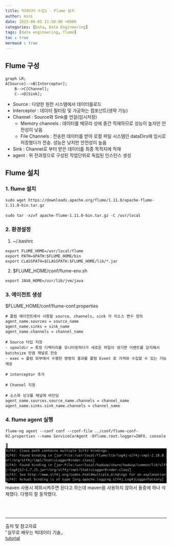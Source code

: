```yaml
---
title: 빅데이터 수집1 - Flume 설치
author: mini
date: 2023-08-05 11:50:00 +0800
categories: [Data, Data Engineering]
tags: [data engineering, flume]
toc : true
mermaid : true
---
```


## Flume 구성

```mermaid
graph LR;
A[Source]-->B[Interceptor];
	B-->C[Channel];
	C-->D[Sink];
```

- Source : 다양한 원천 시스템에서 데이터를로드
- Interceptor : 데이터 필터링 및 가공하는 컴포넌트(생략 가능)
- Channel : Source와 Sink를 연걸(임시저장)
  - Memory channels :  데이터를 메모리 상에 중간 적재하므로 성능이 높지만 안전성이 낮음
  - File Channels : 전송한 데이터를 받아 로컬 파일 시스템인 dataDirs에 임시로 저장했다가 전송. 성능은 낮지만 안전성이 높음
- Sink :  Channel로 부터 받은 데이터를 최종 목적지에 적재
- agent :  위 전과정으로 구성된 작업단위로 독립된 인스턴스 생성



## Flume 설치
### 1. flume 설치
```
sudo wget https://downloads.apache.org/flume/1.11.0/apache-flume-1.11.0-bin.tar.gz

sudo tar -xzvf apache-flume-1.11.0-bin.tar.gz -C /usr/local
```

### 2. 환경설정
1. ~/.bashrc
```
export FLUME_HOME=/usr/local/flume
export PATH=$PATH:$FLUME_HOME/bin
export CLASSPATH=$CLASSPATH:$FLUME_HOME/lib/*.jar
```
2. $FLUME_HOME/conf/flume-env.sh
```
export JAVA_HOME=/usr/lib/jvm/java
```

### 3. 에이전트 생성

$FLUME_HOME/conf/flume-conf.properties

```
# 플럼 에이전트에서 사용할 source, channels, sink 각 리소스 변수 정의
agent_name.sources = source_name
agent_name.sinks = sink_name
agent_name.channels = channel_name

# Source 타입 지정
- spooldir = 특정 디렉터리를 모니터링하다가 새로운 파일이 생기면 이벤트를 감지해서 batchsize 만큼 채널로 전송
- exec = 플럼 외부에서 수행한 명령의 결과를 플럼 Event 로 가져와 수집할 수 있는 기능 제공

# interceptor 추가

# Channel 지정

# 소스와 싱크를 채널에 바인딩
agent_name.sources.source_name.channels = channel_name
agent_name.sinks.sink_name.channels = channel_name
```

### 4. flume agent 실행
```
flume-ng agent --conf conf --conf-file ../conf/flume-conf-02.properties --name ServiceCarAgent -Dflume.root.logger=INFO, console
```

🛑
![flume-log4j](/assets/img/posts/flume-log4j.png)
maven 사용시 제외시켜주면 된다고 하는데 maven을 사용하지 않아서 둘중에 하나 삭제했다. 다행히 잘 동작했다.
<br/><br/>
<br/><br/>


---------------------------------------------
출처 및 참고자료<br/>
⌜실무로 배우는 빅데이터 기술⌟ <br/>
[tutorial](https://www.tutorialspoint.com/apache_flume/apache_flume_quick_guide.htm)


